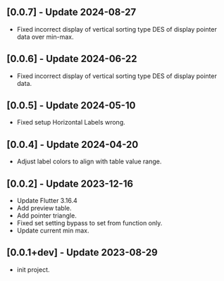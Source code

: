 ## [0.0.7] - Update 2024-08-27
- Fixed incorrect display of vertical sorting type DES of display pointer data over min-max.
## [0.0.6] - Update 2024-06-22
- Fixed incorrect display of vertical sorting type DES of display pointer data.
## [0.0.5] - Update 2024-05-10
- Fixed setup Horizontal Labels wrong.
## [0.0.4] - Update 2024-04-20
- Adjust label colors to align with table value range.
## [0.0.2] - Update 2023-12-16
- Update Flutter 3.16.4
- Add preview table.
- Add pointer triangle.
- Fixed set setting bypass to set from function only.
- Update current min max.

## [0.0.1+dev] - Update 2023-08-29
- init project.